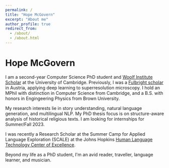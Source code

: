 ```yaml
---
permalink: /
title: "Hope McGovern"
excerpt: "About me"
author_profile: true
redirect_from: 
  - /about/
  - /about.html
---
```

Hope McGovern
=====

I am a second-year Computer Science PhD student and [Woolf Institute Scholar](https://www.woolf.cam.ac.uk/people/hope-mcgovern) at the University of Cambridge. Previously, I was a [Fulbright scholar](https://fulbrightscholars.org/) in Austria, applying deep learning to superresolution microscopy. I hold an MPhil with distinction in Computer Science from Cambridge, and a B.S. with honors in Engingeering Physics from Brown University.

My research interests lie in story understanding, natural language generation, and multilingual NLP. My PhD thesis focus is on structure-aware analysis of historical religious texts. I am looking for internships for Summer/Fall 2023.

I was recently a Research Scholar at the Summer Camp for Applied Language Exploration (SCALE) at the Johns Hopkins [Human Language Technology Center of Excellence](https://hltcoe.jhu.edu/). 

Beyond my life as a PhD student, I'm an avid reader, traveller, language learner, and musician.